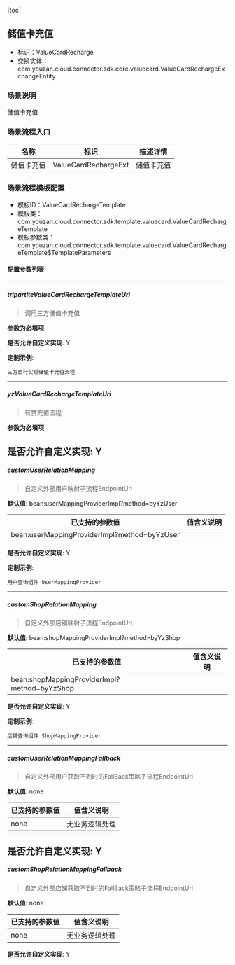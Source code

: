 [toc]

## 储值卡充值
- 标识：ValueCardRecharge
- 交换实体：com.youzan.cloud.connector.sdk.core.valuecard.ValueCardRechargeExchangeEntity
### 场景说明
储值卡充值
### 场景流程入口

名称 | 标识 | 描述详情
---|---|---
储值卡充值 | ValueCardRechargeExt | 储值卡充值

### 场景流程模板配置
- 模板ID：ValueCardRechargeTemplate
- 模板类：com.youzan.cloud.connector.sdk.template.valuecard.ValueCardRechargeTemplate
- 模板参数类：com.youzan.cloud.connector.sdk.template.valuecard.ValueCardRechargeTemplate$TemplateParameters

#### 配置参数列表

---
##### tripartiteValueCardRechargeTemplateUri
> 调用三方储值卡充值

**参数为必填项**


**是否允许自定义实现**: Y

**定制示例**:
```
三方自行实现储值卡充值流程
```
---
##### yzValueCardRechargeTemplateUri
> 有赞充值流程

**参数为必填项**


**是否允许自定义实现**: Y
---
##### customUserRelationMapping
> 自定义外部用户映射子流程EndpointUri

**默认值**: bean:userMappingProviderImpl?method=byYzUser

已支持的参数值 | 值含义说明
---|---
bean:userMappingProviderImpl?method=byYzUser | 

**是否允许自定义实现**: Y

**定制示例**:
```
用户查询组件 UserMappingProvider
```
---
##### customShopRelationMapping
> 自定义外部店铺映射子流程EndpointUri

**默认值**: bean:shopMappingProviderImpl?method=byYzShop

已支持的参数值 | 值含义说明
---|---
bean:shopMappingProviderImpl?method=byYzShop | 

**是否允许自定义实现**: Y

**定制示例**:
```
店铺查询组件 ShopMappingProvider
```
---
##### customUserRelationMappingFallback
> 自定义外部用户获取不到时的FallBack策略子流程EndpointUri

**默认值**: none

已支持的参数值 | 值含义说明
---|---
none | 无业务逻辑处理

**是否允许自定义实现**: Y
---
##### customShopRelationMappingFallback
> 自定义外部店铺获取不到时的FallBack策略子流程EndpointUri

**默认值**: none

已支持的参数值 | 值含义说明
---|---
none | 无业务逻辑处理

**是否允许自定义实现**: Y

